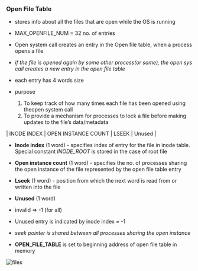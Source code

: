 ### Open File Table

- stores info about all the files that are open while the OS is running
- MAX_OPENFILE_NUM = 32 no. of entries
- Open system call creates an entry in the Open file table, when a process opens a file

- *if the file is opened again by some other process(or same), the open sys call creates a new entry in the open file table*
- each entry has 4 words size

- purpose
    1) To keep track of how many times each file has been opened using the​ open ​system call
    2) To provide a mechanism for processes to ​lock a file before making updates to the file’s data/metadata

| INODE INDEX | OPEN INSTANCE COUNT | LSEEK | Unused |

- **Inode index** (1 word) - specifies index of entry for the file in inode table. Special constant *INODE_ROOT* is stored in the case of root file
- **Open instance count** (1 word) - specifies the no. of processes sharing the open instance of the file represented by the open file table entry
- **Lseek** (1 word) - position from which the next word is read from or written into the file
- **Unused** (1 word)

- invalid => -1 (for all)

- Unused entry is indicated by inode index = -1

- *seek pointer is shared between all processes sharing the open instance*
- **OPEN_FILE_TABLE** is set to beginning address of open file table in memory

![files](https://exposnitc.github.io/expos-docs/assets/img/tutorials/file_system.png)